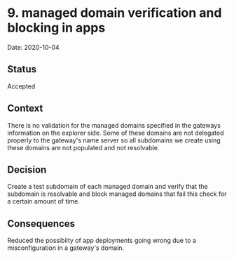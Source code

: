 # 9. managed domain verification and blocking in apps

Date: 2020-10-04

## Status

Accepted

## Context

There is no validation for the managed domains specified in the gateways information on the explorer side. Some of these domains are not delegated properly to the gateway's name server so all subdomains we create using these domains are not populated and not resolvable.

## Decision

Create a test subdomain of each managed domain and verify that the subdomain is resolvable and block managed domains that fail this check for a certain amount of time.

## Consequences

Reduced the possibilty of app deployments going wrong due to a misconfiguration in a gateway's domain.
